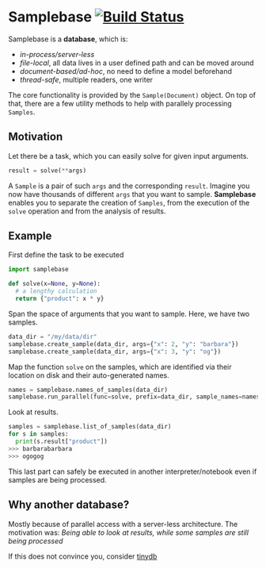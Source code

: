 # Samplebase [![Build Status](https://travis-ci.org/chrisfroe/samplebase.svg?branch=master)](https://travis-ci.org/chrisfroe/samplebase)

Samplebase is a __database__, which is:
- _in-process/server-less_
- _file-local_, all data lives in a user defined path and can be moved around
- _document-based/ad-hoc_, no need to define a model beforehand
- _thread-safe_, multiple readers, one writer

The core functionality is provided by the `Sample(Document)` object. On top of that, there are a few utility methods to help with parallely processing `Samples`.

## Motivation
Let there be a task, which you can easily solve for given input arguments.
```python
result = solve(**args)
```
A `Sample` is a pair of such `args` and the corresponding `result`.
Imagine you now have thousands of different `args` that you want to sample.
__Samplebase__ enables you to separate the creation of `Samples`, from the execution of the `solve` operation and from the analysis of results.

## Example
First define the task to be executed
```python
import samplebase

def solve(x=None, y=None):
  # a lengthy calculation
  return {"product": x * y}
```
Span the space of arguments that you want to sample. Here, we have two samples.
```python
data_dir = "/my/data/dir"
samplebase.create_sample(data_dir, args={"x": 2, "y": "barbara"})
samplebase.create_sample(data_dir, args={"x": 3, "y": "og"})
```
Map the function `solve` on the samples, which are identified via their location on disk and their auto-generated names.
```python
names = samplebase.names_of_samples(data_dir)
samplebase.run_parallel(func=solve, prefix=data_dir, sample_names=names)
```
Look at results.
```python
samples = samplebase.list_of_samples(data_dir)
for s in samples:
  print(s.result["product"])
>>> barbarabarbara
>>> ogogog
```
This last part can safely be executed in another interpreter/notebook even if samples are being processed.

## Why another database?
Mostly because of parallel access with a server-less architecture. The motivation was: _Being able to look at results, while some samples are still being processed_

If this does not convince you, consider [tinydb](https://github.com/msiemens/tinydb)
